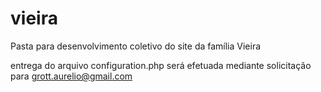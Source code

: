 # vieira
Pasta para desenvolvimento coletivo do site da família Vieira

entrega do arquivo configuration.php será efetuada mediante solicitação para grott.aurelio@gmail.com